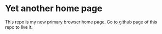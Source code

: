 # Yet another home page

This repo is my new primary browser home page.
Go to github page of this repo to live it.
